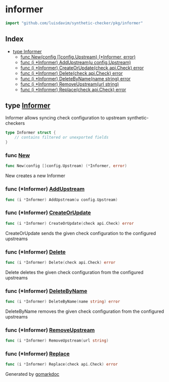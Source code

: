 <!-- Code generated by gomarkdoc. DO NOT EDIT -->

# informer

```go
import "github.com/luisdavim/synthetic-checker/pkg/informer"
```

## Index

- [type Informer](<#type-informer>)
  - [func New(config []config.Upstream) (*Informer, error)](<#func-new>)
  - [func (i *Informer) AddUpstream(u config.Upstream)](<#func-informer-addupstream>)
  - [func (i *Informer) CreateOrUpdate(check api.Check) error](<#func-informer-createorupdate>)
  - [func (i *Informer) Delete(check api.Check) error](<#func-informer-delete>)
  - [func (i *Informer) DeleteByName(name string) error](<#func-informer-deletebyname>)
  - [func (i *Informer) RemoveUpstream(url string)](<#func-informer-removeupstream>)
  - [func (i *Informer) Replace(check api.Check) error](<#func-informer-replace>)


## type [Informer](<https://github.com/luisdavim/synthetic-checker/blob/main/pkg/informer/informer.go#L18-L22>)

Informer allows syncing check configuration to upstream synthetic\-checkers

```go
type Informer struct {
    // contains filtered or unexported fields
}
```

### func [New](<https://github.com/luisdavim/synthetic-checker/blob/main/pkg/informer/informer.go#L25>)

```go
func New(config []config.Upstream) (*Informer, error)
```

New creates a new Informer

### func \(\*Informer\) [AddUpstream](<https://github.com/luisdavim/synthetic-checker/blob/main/pkg/informer/informer.go#L39>)

```go
func (i *Informer) AddUpstream(u config.Upstream)
```

### func \(\*Informer\) [CreateOrUpdate](<https://github.com/luisdavim/synthetic-checker/blob/main/pkg/informer/informer.go#L57>)

```go
func (i *Informer) CreateOrUpdate(check api.Check) error
```

CreateOrUpdate sends the given check configuration to the configured upstreams

### func \(\*Informer\) [Delete](<https://github.com/luisdavim/synthetic-checker/blob/main/pkg/informer/informer.go#L66>)

```go
func (i *Informer) Delete(check api.Check) error
```

Delete deletes the given check configuration from the configured upstreams

### func \(\*Informer\) [DeleteByName](<https://github.com/luisdavim/synthetic-checker/blob/main/pkg/informer/informer.go#L90>)

```go
func (i *Informer) DeleteByName(name string) error
```

DeleteByName removes the given check configuration from the configured upstreams

### func \(\*Informer\) [RemoveUpstream](<https://github.com/luisdavim/synthetic-checker/blob/main/pkg/informer/informer.go#L48>)

```go
func (i *Informer) RemoveUpstream(url string)
```

### func \(\*Informer\) [Replace](<https://github.com/luisdavim/synthetic-checker/blob/main/pkg/informer/informer.go#L74>)

```go
func (i *Informer) Replace(check api.Check) error
```



Generated by [gomarkdoc](<https://github.com/princjef/gomarkdoc>)
